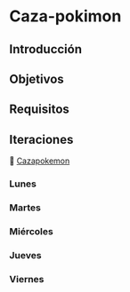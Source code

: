 # Caza-pokimon #

## Introducción ##

## Objetivos ##

## Requisitos ##

## Iteraciones ##

:european_castle: [Cazapokemon](https://pokeapi.co/)

### Lunes ###

### Martes ###

### Miércoles ###

### Jueves ###

### Viernes ###
